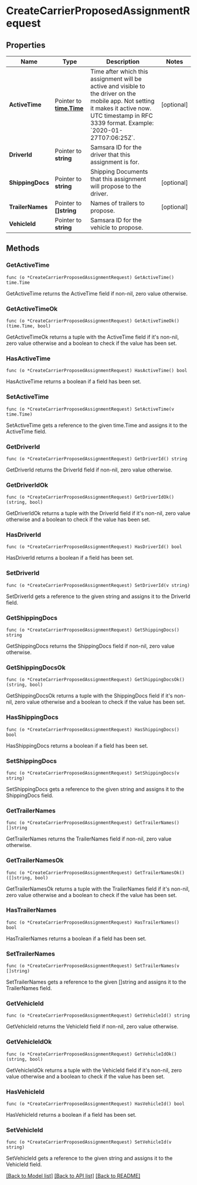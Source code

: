 # CreateCarrierProposedAssignmentRequest

## Properties

Name | Type | Description | Notes
------------ | ------------- | ------------- | -------------
**ActiveTime** | Pointer to [**time.Time**](time.Time.md) | Time after which this assignment will be active and visible to the driver on the mobile app. Not setting it makes it active now. UTC timestamp in RFC 3339 format. Example: &#x60;2020-01-27T07:06:25Z&#x60;. | [optional] 
**DriverId** | Pointer to **string** | Samsara ID for the driver that this assignment is for. | 
**ShippingDocs** | Pointer to **string** | Shipping Documents that this assignment will propose to the driver. | [optional] 
**TrailerNames** | Pointer to **[]string** | Names of trailers to propose. | [optional] 
**VehicleId** | Pointer to **string** | Samsara ID for the vehicle to propose. | 

## Methods

### GetActiveTime

`func (o *CreateCarrierProposedAssignmentRequest) GetActiveTime() time.Time`

GetActiveTime returns the ActiveTime field if non-nil, zero value otherwise.

### GetActiveTimeOk

`func (o *CreateCarrierProposedAssignmentRequest) GetActiveTimeOk() (time.Time, bool)`

GetActiveTimeOk returns a tuple with the ActiveTime field if it's non-nil, zero value otherwise
and a boolean to check if the value has been set.

### HasActiveTime

`func (o *CreateCarrierProposedAssignmentRequest) HasActiveTime() bool`

HasActiveTime returns a boolean if a field has been set.

### SetActiveTime

`func (o *CreateCarrierProposedAssignmentRequest) SetActiveTime(v time.Time)`

SetActiveTime gets a reference to the given time.Time and assigns it to the ActiveTime field.

### GetDriverId

`func (o *CreateCarrierProposedAssignmentRequest) GetDriverId() string`

GetDriverId returns the DriverId field if non-nil, zero value otherwise.

### GetDriverIdOk

`func (o *CreateCarrierProposedAssignmentRequest) GetDriverIdOk() (string, bool)`

GetDriverIdOk returns a tuple with the DriverId field if it's non-nil, zero value otherwise
and a boolean to check if the value has been set.

### HasDriverId

`func (o *CreateCarrierProposedAssignmentRequest) HasDriverId() bool`

HasDriverId returns a boolean if a field has been set.

### SetDriverId

`func (o *CreateCarrierProposedAssignmentRequest) SetDriverId(v string)`

SetDriverId gets a reference to the given string and assigns it to the DriverId field.

### GetShippingDocs

`func (o *CreateCarrierProposedAssignmentRequest) GetShippingDocs() string`

GetShippingDocs returns the ShippingDocs field if non-nil, zero value otherwise.

### GetShippingDocsOk

`func (o *CreateCarrierProposedAssignmentRequest) GetShippingDocsOk() (string, bool)`

GetShippingDocsOk returns a tuple with the ShippingDocs field if it's non-nil, zero value otherwise
and a boolean to check if the value has been set.

### HasShippingDocs

`func (o *CreateCarrierProposedAssignmentRequest) HasShippingDocs() bool`

HasShippingDocs returns a boolean if a field has been set.

### SetShippingDocs

`func (o *CreateCarrierProposedAssignmentRequest) SetShippingDocs(v string)`

SetShippingDocs gets a reference to the given string and assigns it to the ShippingDocs field.

### GetTrailerNames

`func (o *CreateCarrierProposedAssignmentRequest) GetTrailerNames() []string`

GetTrailerNames returns the TrailerNames field if non-nil, zero value otherwise.

### GetTrailerNamesOk

`func (o *CreateCarrierProposedAssignmentRequest) GetTrailerNamesOk() ([]string, bool)`

GetTrailerNamesOk returns a tuple with the TrailerNames field if it's non-nil, zero value otherwise
and a boolean to check if the value has been set.

### HasTrailerNames

`func (o *CreateCarrierProposedAssignmentRequest) HasTrailerNames() bool`

HasTrailerNames returns a boolean if a field has been set.

### SetTrailerNames

`func (o *CreateCarrierProposedAssignmentRequest) SetTrailerNames(v []string)`

SetTrailerNames gets a reference to the given []string and assigns it to the TrailerNames field.

### GetVehicleId

`func (o *CreateCarrierProposedAssignmentRequest) GetVehicleId() string`

GetVehicleId returns the VehicleId field if non-nil, zero value otherwise.

### GetVehicleIdOk

`func (o *CreateCarrierProposedAssignmentRequest) GetVehicleIdOk() (string, bool)`

GetVehicleIdOk returns a tuple with the VehicleId field if it's non-nil, zero value otherwise
and a boolean to check if the value has been set.

### HasVehicleId

`func (o *CreateCarrierProposedAssignmentRequest) HasVehicleId() bool`

HasVehicleId returns a boolean if a field has been set.

### SetVehicleId

`func (o *CreateCarrierProposedAssignmentRequest) SetVehicleId(v string)`

SetVehicleId gets a reference to the given string and assigns it to the VehicleId field.


[[Back to Model list]](../README.md#documentation-for-models) [[Back to API list]](../README.md#documentation-for-api-endpoints) [[Back to README]](../README.md)


